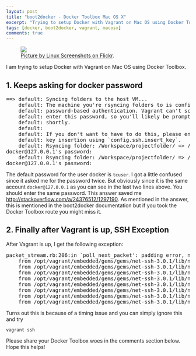 ```yaml
---
layout: post
title: "boot2docker - Docker Toolbox Mac OS X"
excerpt: "Trying to setup Docker with Vagrant on Mac OS using Docker Toolbox"
tags: [docker, boot2docker, vagrant, macosx]
comments: true
---
```

<figure>
	<img src="https://c2.staticflickr.com/8/7336/14098888813_1047e39f08.jpg">
	<figcaption><a href="https://www.flickr.com/photos/xmodulo/" title="Picture by Linux Screenshots on Flickr">Picture by Linux Screenshots on Flickr</a>.</figcaption>
</figure>

I am trying to setup Docker with Vagrant on Mac OS using Docker Toolbox.

## 1. Keeps asking for docker password


<pre>
==> default: Syncing folders to the host VM...
    default: The machine you're rsyncing folders to is configured to use
    default: password-based authentication. Vagrant can't script rsync to automatically
    default: enter this password, so you'll likely be prompted for a password
    default: shortly.
    default:
    default: If you don't want to have to do this, please enable automatic
    default: key insertion using `config.ssh.insert_key`.
    default: Rsyncing folder: /Workspace/projectfolder/ => /var/lib/docker/docker_1453133500_23726
docker@127.0.0.1's password:
    default: Rsyncing folder: /Workspace/projectfolder/ => /var/lib/docker/docker_build_2a2a4a6d8df9e0e02790023811cfe9f9
docker@127.0.0.1's password:
</pre>

The default password for the user docker is `tcuser`. I got a little confused since it asked me for the password twice. But obviously since it is the same account `docker@127.0.0.1` as you can see in the last two lines above. You should enter the same password. This answer saved me http://stackoverflow.com/a/24376512/1297190. As mentioned in the answer, this is mentioned in the boot2docker documentation but if you took the Docker Toolbox route you might miss it.

## 2. Finally after Vagrant is up, SSH Exception

After Vagrant is up, I get the following exception:

<pre>
packet_stream.rb:206:in `poll_next_packet': padding error, need 413195797 block 16 (Net::SSH::Exception)
	from /opt/vagrant/embedded/gems/gems/net-ssh-3.0.1/lib/net/ssh/transport/packet_stream.rb:92:in `next_packet'
	from /opt/vagrant/embedded/gems/gems/net-ssh-3.0.1/lib/net/ssh/transport/session.rb:185:in `block in poll_message'
	from /opt/vagrant/embedded/gems/gems/net-ssh-3.0.1/lib/net/ssh/transport/session.rb:180:in `loop'
	from /opt/vagrant/embedded/gems/gems/net-ssh-3.0.1/lib/net/ssh/transport/session.rb:180:in `poll_message'
	from /opt/vagrant/embedded/gems/gems/net-ssh-3.0.1/lib/net/ssh/connection/session.rb:463:in `dispatch_incoming_packets'
	from /opt/vagrant/embedded/gems/gems/net-ssh-3.0.1/lib/net/ssh/connection/session.rb:222:in `preprocess'
	from /opt/vagrant/embedded/gems/gems/net-ssh-3.0.1/lib/net/ssh/connection/session.rb:206:in `process'
	from /opt/vagrant/embedded/gems/gems/net-ssh-3.0.1/lib/net/ssh/
</pre>

Turns out this is because of a timing issue and you can simply ignore this and try

```
vagrant ssh
```

Please share your Docker Toolbox woes in the comments section below. Hope this helps!
	
	